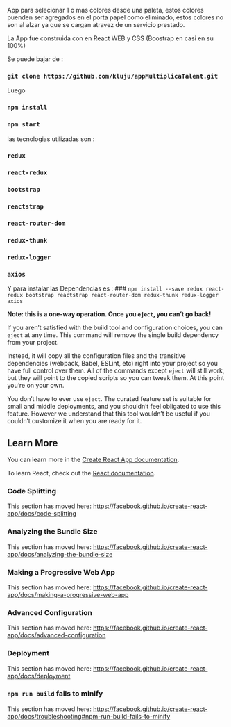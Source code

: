 
App para selecionar 1 o mas colores desde una paleta, estos colores puenden ser agregados en el porta papel como eliminado, estos colores no son al alzar ya que se cargan atravez de un servicio prestado.

La App fue construida con en React WEB y CSS (Boostrap en casi en su 100%)

Se puede bajar de : 

### `git clone https://github.com/kluju/appMultiplicaTalent.git`

Luego 

### `npm install`
### `npm start`


las tecnologias utilizadas son : 
  ### `redux` 
  ### `react-redux` 
  ### `bootstrap`
  ### `reactstrap` 
  ### `react-router-dom`
  ### `redux-thunk`
  ### `redux-logger` 
  ### `axios`

Y para instalar las Dependencias es :
    ### `npm install --save redux react-redux bootstrap reactstrap react-router-dom redux-thunk redux-logger axios`


**Note: this is a one-way operation. Once you `eject`, you can’t go back!**

If you aren’t satisfied with the build tool and configuration choices, you can `eject` at any time. This command will remove the single build dependency from your project.

Instead, it will copy all the configuration files and the transitive dependencies (webpack, Babel, ESLint, etc) right into your project so you have full control over them. All of the commands except `eject` will still work, but they will point to the copied scripts so you can tweak them. At this point you’re on your own.

You don’t have to ever use `eject`. The curated feature set is suitable for small and middle deployments, and you shouldn’t feel obligated to use this feature. However we understand that this tool wouldn’t be useful if you couldn’t customize it when you are ready for it.

## Learn More

You can learn more in the [Create React App documentation](https://facebook.github.io/create-react-app/docs/getting-started).

To learn React, check out the [React documentation](https://reactjs.org/).

### Code Splitting

This section has moved here: https://facebook.github.io/create-react-app/docs/code-splitting

### Analyzing the Bundle Size

This section has moved here: https://facebook.github.io/create-react-app/docs/analyzing-the-bundle-size

### Making a Progressive Web App

This section has moved here: https://facebook.github.io/create-react-app/docs/making-a-progressive-web-app

### Advanced Configuration

This section has moved here: https://facebook.github.io/create-react-app/docs/advanced-configuration

### Deployment

This section has moved here: https://facebook.github.io/create-react-app/docs/deployment

### `npm run build` fails to minify

This section has moved here: https://facebook.github.io/create-react-app/docs/troubleshooting#npm-run-build-fails-to-minify
